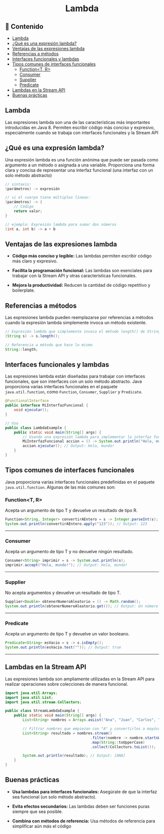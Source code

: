 <h1 align="center">Lambda </h1>

<h2>📑 Contenido</h2>

- [Lambda](#lambda)
- [¿Qué es una expresión lambda?](#qué-es-una-expresión-lambda)
- [Ventajas de las expresiones lambda](#ventajas-de-las-expresiones-lambda)
- [Referencias a métodos](#referencias-a-métodos)
- [Interfaces funcionales y lambdas](#interfaces-funcionales-y-lambdas)
- [Tipos comunes de interfaces funcionales](#tipos-comunes-de-interfaces-funcionales)
  - [Function\<T, R\>](#functiont-r)
  - [Consumer](#consumer)
  - [Supplier](#supplier)
  - [Predicate](#predicate)
- [Lambdas en la Stream API](#lambdas-en-la-stream-api)
- [Buenas prácticas](#buenas-prácticas)

## Lambda

Las expresiones lambda son una de las características más importantes introducidas en Java 8. Permiten escribir código más conciso y expresivo, especialmente cuando se trabaja con interfaces funcionales y la Stream API

## ¿Qué es una expresión lambda?

Una expresión lambda es una función anónima que puede ser pasada como argumento a un método o asignada a una variable. Proporciona una forma clara y concisa de representar una interfaz funcional (una interfaz con un solo método abstracto)

```java
// sintaxis:
(parámetros) -> expresión

// si el cuerpo tiene múltiples líneas:
(parámetros) -> {
    // Código
    return valor;
}

// ejemplo: Expresión lambda para sumar dos números
(int a, int b) -> a + b
```

## Ventajas de las expresiones lambda

- **Código más conciso y legible:** Las lambdas permiten escribir código más claro y expresivo.

- **Facilita la programación funcional:** Las lambdas son esenciales para trabajar con la Stream API y otras características funcionales.

- **Mejora la productividad:** Reducen la cantidad de código repetitivo y boilerplate.

## Referencias a métodos

Las expresiones lambda pueden reemplazarse por referencias a métodos cuando la expresión lambda simplemente invoca un método existente.

```java
// Expresión lambda que simplemente invoca el método length() de String
(String s) -> s.length();

// Referencia a método que hace lo mismo
String::length;
```

## Interfaces funcionales y lambdas

Las expresiones lambda están diseñadas para trabajar con interfaces funcionales, que son interfaces con un solo método abstracto. Java proporciona varias interfaces funcionales en el paquete `java.util.function`, como `Function`, `Consumer`, `Supplier` y `Predicate`.

```java
@FunctionalInterface
public interface MiInterfazFuncional {
    void ejecutar();
}

// Uso
public class LambdaExample {
    public static void main(String[] args) {
        // Usando una expresión lambda para implementar la interfaz funcional
        MiInterfazFuncional accion = () -> System.out.println("Hola, mundo!");
        accion.ejecutar(); // Output: Hola, mundo!
    }
}
```

## Tipos comunes de interfaces funcionales

Java proporciona varias interfaces funcionales predefinidas en el paquete `java.util.function`. Algunas de las más comunes son:

### Function<T, R>

Acepta un argumento de tipo T y devuelve un resultado de tipo R.

```java
Function<String, Integer> convertirAEntero = s -> Integer.parseInt(s);
System.out.println(convertirAEntero.apply("123")); // Output: 123
```

---

### Consumer<T>

Acepta un argumento de tipo T y no devuelve ningún resultado.

```java
Consumer<String> imprimir = s -> System.out.println(s);
imprimir.accept("Hola, mundo!"); // Output: Hola, mundo!
```

---

### Supplier<T>

No acepta argumentos y devuelve un resultado de tipo T.

```java
Supplier<Double> obtenerNumeroAleatorio = () -> Math.random();
System.out.println(obtenerNumeroAleatorio.get()); // Output: Un número aleatorio
```

---

### Predicate<T>

Acepta un argumento de tipo T y devuelve un valor booleano.

```java
Predicate<String> esVacio = s -> s.isEmpty();
System.out.println(esVacio.test("")); // Output: true
```

---

## Lambdas en la Stream API

Las expresiones lambda son ampliamente utilizadas en la Stream API para realizar operaciones sobre colecciones de manera funcional.

```java
import java.util.Arrays;
import java.util.List;
import java.util.stream.Collectors;

public class StreamLambdaExample {
    public static void main(String[] args) {
        List<String> nombres = Arrays.asList("Ana", "Juan", "Carlos", "Maria");

        // Filtrar nombres que empiezan con "A" y convertirlos a mayúsculas
        List<String> resultado = nombres.stream()
                                       .filter(nombre -> nombre.startsWith("A"))
                                       .map(String::toUpperCase)
                                       .collect(Collectors.toList());

        System.out.println(resultado); // Output: [ANA]
    }
}
```

## Buenas prácticas

- **Usa lambdas para interfaces funcionales:** Asegúrate de que la interfaz sea funcional (un solo método abstracto).

- **Evita efectos secundarios:** Las lambdas deben ser funciones puras siempre que sea posible.

- **Combina con métodos de referencia:** Usa métodos de referencia para simplificar aún más el código
